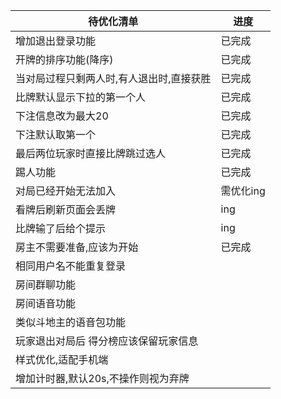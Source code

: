 | 待优化清单                 | 进度     |
|-----------------------|--------|
| 增加退出登录功能              | 已完成    |
| 开牌的排序功能(降序)           | 已完成    |
| 当对局过程只剩两人时,有人退出时,直接获胜 | 已完成    |
| 比牌默认显示下拉的第一个人         | 已完成    |
| 下注信息改为最大20            | 已完成    |
| 下注默认取第一个              | 已完成    |
| 最后两位玩家时直接比牌跳过选人       | 已完成    |
| 踢人功能                  | 已完成    |
| 对局已经开始无法加入            | 需优化ing |
| 看牌后刷新页面会丢牌            | ing    |
| 比牌输了后给个提示             |    ing    |
| 房主不需要准备,应该为开始         |   已完成     |
| 相同用户名不能重复登录           |        |
| 房间群聊功能                |        |
| 房间语音功能                |        |
| 类似斗地主的语音包功能           |        |
| 玩家退出对局后 得分榜应该保留玩家信息   |        |
| 样式优化,适配手机端            |        |
| 增加计时器,默认20s,不操作则视为弃牌  |        |

